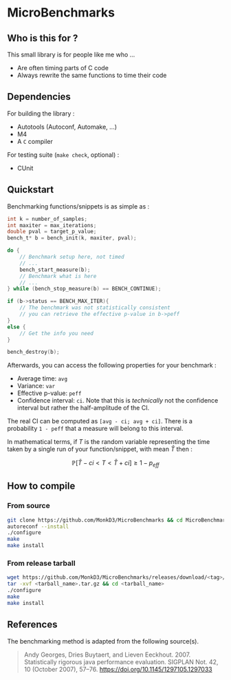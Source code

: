 # MicroBenchmarks

## Who is this for ?

This small library is for people like me who ...

- Are often timing parts of C code
- Always rewrite the same functions to time their code

## Dependencies 

For building the library :

- Autotools (Autoconf, Automake, ...)
- M4
- A `C` compiler

For testing suite (`make check`, optional) :

- CUnit

## Quickstart

Benchmarking functions/snippets is as simple as :

```c 
int k = number_of_samples;
int maxiter = max_iterations;
double pval = target_p_value;
bench_t* b = bench_init(k, maxiter, pval);

do {
    // Benchmark setup here, not timed 
    // ...
    bench_start_measure(b);
    // Benchmark what is here
    // ...
} while (bench_stop_measure(b) == BENCH_CONTINUE);

if (b->status == BENCH_MAX_ITER){
    // The benchmark was not statistically consistent
    // you can retrieve the effective p-value in b->peff
}
else {
    // Get the info you need
}

bench_destroy(b);
```

Afterwards, you can access the following properties for your benchmark :

- Average time: `avg`
- Variance: `var`
- Effective p-value: `peff`
- Confidence interval: `ci`. Note that this is *technically* not the confidence interval but rather the half-amplitude of the CI.

The real CI can be computed as `[avg - ci; avg + ci]`. There is a probability `1 - peff` that a measure will belong to this interval. 

In mathematical terms, if $T$ is the random variable representing the time taken by a single run of your function/snippet, with mean $\bar{T}$ then :

$$ \mathbb{P}[\bar{T} - ci < T < \bar{T} + ci] \geq 1 - p_{eff} $$

## How to compile

### From source 

```bash 
git clone https://github.com/MonkD3/MicroBenchmarks && cd MicroBenchmarks
autoreconf --install
./configure
make
make install
```

### From release tarball

```bash 
wget https://github.com/MonkD3/MicroBenchmarks/releases/download/<tag>/<tarball_name>.tar.gz
tar -xvf <tarball_name>.tar.gz && cd <tarball_name>
./configure 
make 
make install
```

## References 

The benchmarking method is adapted from the following source(s).

> Andy Georges, Dries Buytaert, and Lieven Eeckhout. 2007. Statistically rigorous java performance evaluation. SIGPLAN Not. 42, 10 (October 2007), 57–76. https://doi.org/10.1145/1297105.1297033
